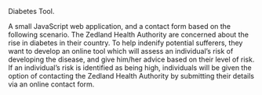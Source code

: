 Diabetes Tool.

A small JavaScript web application, and a contact form based on the following scenario.
The Zedland Health Authority are concerned about the rise in diabetes in their country. To help indenify potential sufferers, they want to develop an online tool
which will assess an individual’s risk of developing the disease, and give him/her advice based on their level of risk. If an individual’s risk is identified as being high, individuals will be given the option of contacting the Zedland Health Authority by submitting their details via an online contact form.
